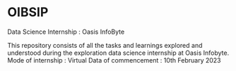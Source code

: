 # OIBSIP
Data Science Internship : Oasis InfoByte 

This repository consists of all the tasks and learnings explored and understood during the exploration data science internship at Oasis Infobyte.
Mode of internship : Virtual
Data of commencement : 10th February 2023
